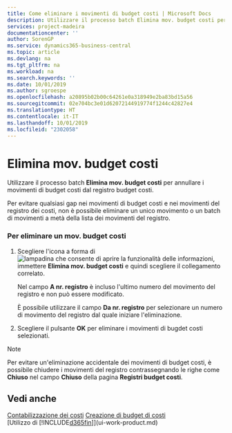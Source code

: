 ```yaml
---
title: Come eliminare i movimenti di budget costi | Microsoft Docs
description: Utilizzare il processo batch Elimina mov. budget costi per annullare i movimenti di budget costi dal registro budget costi.
services: project-madeira
documentationcenter: ''
author: SorenGP
ms.service: dynamics365-business-central
ms.topic: article
ms.devlang: na
ms.tgt_pltfrm: na
ms.workload: na
ms.search.keywords: ''
ms.date: 10/01/2019
ms.author: sgroespe
ms.openlocfilehash: a20895b02b00c64261e0a318949e2ba83bd15a56
ms.sourcegitcommit: 02e704bc3e01d62072144919774f1244c42827e4
ms.translationtype: HT
ms.contentlocale: it-IT
ms.lasthandoff: 10/01/2019
ms.locfileid: "2302058"
---
```

# <a name="delete-cost-budget-entries"></a>Elimina mov. budget costi
Utilizzare il processo batch **Elimina mov. budget costi** per annullare i movimenti di budget costi dal registro budget costi.  

Per evitare qualsiasi gap nei movimenti di budget costi e nei movimenti del registro dei costi, non è possibile eliminare un unico movimento o un batch di movimenti a metà della lista dei movimenti del registro.  

### <a name="to-delete-a-cost-budget-entry"></a>Per eliminare un mov. budget costi  

1.  Scegliere l'icona a forma di ![lampadina che consente di aprire la funzionalità delle informazioni](media/ui-search/search_small.png "Informazioni sull'operazione che si desidera eseguire"), immettere **Elimina mov. budget costi** e quindi scegliere il collegamento correlato.  

    Nel campo **A nr. registro** è incluso l'ultimo numero del movimento del registro e non può essere modificato.  

    È possibile utilizzare il campo **Da nr. registro** per selezionare un numero di movimento del registro dal quale iniziare l'eliminazione.  
2.  Scegliere il pulsante **OK** per eliminare i movimenti di bugdet costi selezionati.  

> [!NOTE]  
>  Per evitare un'eliminazione accidentale dei movimenti di budget costi, è possibile chiudere i movimenti del registro contrassegnando le righe come **Chiuso** nel campo **Chiuso** della pagina **Registri budget costi**.  

## <a name="see-also"></a>Vedi anche  
[Contabilizzazione dei costi](finance-manage-cost-accounting.md)
[Creazione di budget di costi](finance-create-cost-budgets.md)  
[Utilizzo di [!INCLUDE[d365fin](includes/d365fin_md.md)]](ui-work-product.md)
